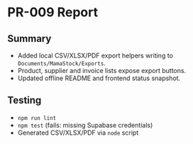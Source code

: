 # PR-009 Report

## Summary
- Added local CSV/XLSX/PDF export helpers writing to `Documents/MamaStock/Exports`.
- Product, supplier and invoice lists expose export buttons.
- Updated offline README and frontend status snapshot.

## Testing
- `npm run lint`
- `npm test` (fails: missing Supabase credentials)
- Generated CSV/XLSX/PDF via `node` script
